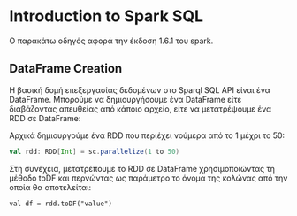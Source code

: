 # Introduction to Spark SQL

Ο παρακάτω οδηγός αφορά την έκδοση 1.6.1 του spark. 

## DataFrame Creation
Η βασική δομή επεξεργασίας δεδομένων στο Sparql SQL API είναι ένα DataFrame.
Μπορούμε να δημιουργήσουμε ένα DataFrame είτε διαβάζοντας απευθείας από κάποιο αρχείο, είτε να μετατρέψουμε ένα RDD σε DataFrame:

Αρχικά δημιουργούμε ένα RDD που περιέχει νούμερα από το 1 μέχρι το 50:
```scala
val rdd: RDD[Int] = sc.parallelize(1 to 50)
```

Στη συνέχεια, μετατρέπουμε το RDD σε DataFrame χρησιμοποιώντας τη μέθοδο toDF και περνώντας ως παράμετρο το όνομα της κολώνας από την οποία θα αποτελείται:
```
val df = rdd.toDF("value")
```
